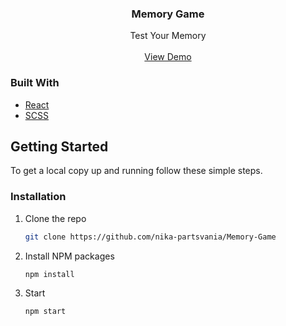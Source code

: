 <p align="center">

  <h3 align="center">Memory Game</h3>

  <p align="center">
    Test Your Memory
    <br />
    <br />
    <a href="https://memory-game-nikap.netlify.app/">View Demo</a>
  </p>
</p>



### Built With

* [React](https://reactjs.org/)
* [SCSS](https://sass-lang.com/)



## Getting Started

To get a local copy up and running follow these simple steps.

### Installation

1. Clone the repo
   ```sh
   git clone https://github.com/nika-partsvania/Memory-Game
   ```
2. Install NPM packages
   ```sh
   npm install
   ```
3. Start 
   ```sh
   npm start
   ```

